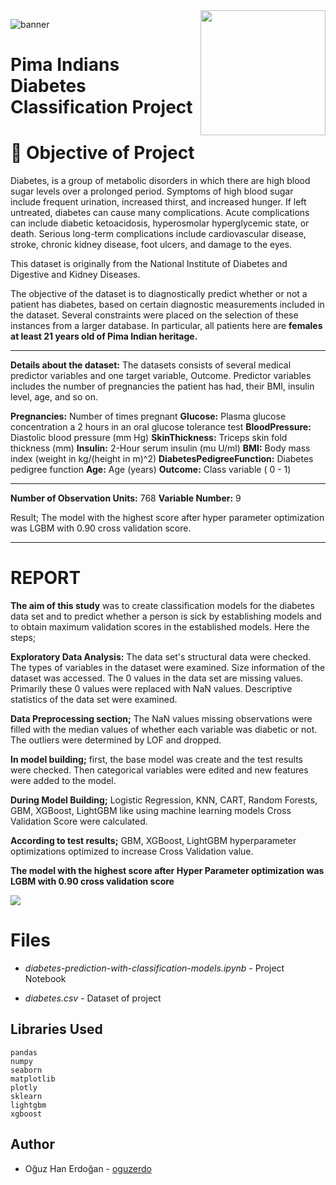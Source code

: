 <a href="https://www.oguzerdogan.com/">
    <img src="https://www.oguzerdogan.com/wp-content/uploads/2020/10/logo_oz.png" width="200" align="right"></a>



![banner](https://cdn.britannica.com/s:700x500/42/93542-050-E2B32DAB/women-Pima-shinny-game-field-hockey.jpg)

# Pima Indians Diabetes Classification Project



# 🎯 Objective of Project

Diabetes, is a group of metabolic disorders in which there are high blood sugar levels over a prolonged period. Symptoms of high blood sugar include frequent urination, increased thirst, and increased hunger. If left untreated, diabetes can cause many complications. Acute complications can include diabetic ketoacidosis, hyperosmolar hyperglycemic state, or death. Serious long-term complications include cardiovascular disease, stroke, chronic kidney disease, foot ulcers, and damage to the eyes.

This dataset is originally from the National Institute of Diabetes and Digestive and Kidney Diseases.

The objective of the dataset is to diagnostically predict whether or not a patient has diabetes, based on certain diagnostic measurements included in the dataset. Several constraints were placed on the selection of these instances from a larger database. In particular, all patients here are **females at least 21 years old of Pima Indian heritage.**

------

**Details about the dataset:** The datasets consists of several medical predictor variables and one target variable, Outcome. Predictor variables includes the number of pregnancies the patient has had, their BMI, insulin level, age, and so on.

**Pregnancies:** Number of times pregnant
**Glucose:** Plasma glucose concentration a 2 hours in an oral glucose tolerance test
**BloodPressure:** Diastolic blood pressure (mm Hg)
**SkinThickness:** Triceps skin fold thickness (mm)
**Insulin:** 2-Hour serum insulin (mu U/ml)
**BMI:** Body mass index (weight in kg/(height in m)^2)
**DiabetesPedigreeFunction:** Diabetes pedigree function
**Age:** Age (years)
**Outcome:** Class variable ( 0 - 1)

------

**Number of Observation Units:** 768
**Variable Number:** 9

Result; The model with the highest score after hyper parameter optimization was LGBM with 0.90 cross validation score.

---

# REPORT

**The aim of this study** was to create classification models for the diabetes data set and to predict whether a person is sick by establishing models and to obtain maximum validation scores in the established models. Here the steps;

**Exploratory Data Analysis:** The data set's structural data were checked. The types of variables in the dataset were examined. Size information of the dataset was accessed. The 0 values in the data set are missing values. Primarily these 0 values were replaced with NaN values. Descriptive statistics of the data set were examined.

**Data Preprocessing section;** The NaN values missing observations were filled with the median values of whether each variable was diabetic or not. The outliers were determined by LOF and dropped.

**In model building;** first, the base model was create and the test results were checked. Then categorical variables were edited and new features were added to the model.

**During Model Building;** Logistic Regression, KNN, CART, Random Forests, GBM, XGBoost, LightGBM like using machine learning models Cross Validation Score were calculated.

**According to test results;** GBM, XGBoost, LightGBM hyperparameter optimizations optimized to increase Cross Validation value.

**The model with the highest score after Hyper Parameter optimization was LGBM with 0.90 cross validation score**

![](https://www.oguzerdogan.com/wp-content/uploads/2020/11/results___78_0.png)

# Files

- *diabetes-prediction-with-classification-models.ipynb* - Project Notebook

- *diabetes.csv* - Dataset of project

  

## Libraries Used

```
pandas
numpy
seaborn
matplotlib
plotly
sklearn
lightgbm
xgboost
```

## Author

- Oğuz Han Erdoğan - [oguzerdo](https://github.com/oguzerdo)
